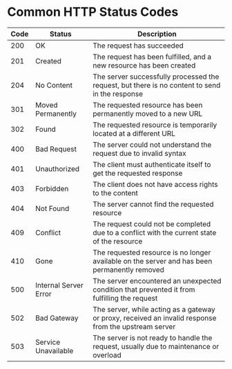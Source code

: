 # Common HTTP Status Codes

| Code | Status | Description |
| --- | --- | --- |
| 200 | OK | The request has succeeded |
| 201 | Created | The request has been fulfilled, and a new resource has been created |
| 204 | No Content | The server successfully processed the request, but there is no content to send in the response |
| 301 | Moved Permanently | The requested resource has been permanently moved to a new URL |
| 302 | Found | The requested resource is temporarily located at a different URL |
| 400 | Bad Request | The server could not understand the request due to invalid syntax |
| 401 | Unauthorized | The client must authenticate itself to get the requested response |
| 403 | Forbidden | The client does not have access rights to the content |
| 404 | Not Found | The server cannot find the requested resource |
| 409 | Conflict | The request could not be completed due to a conflict with the current state of the resource |
| 410 | Gone | The requested resource is no longer available on the server and has been permanently removed |
| 500 | Internal Server Error | The server encountered an unexpected condition that prevented it from fulfilling the request |
| 502 | Bad Gateway | The server, while acting as a gateway or proxy, received an invalid response from the upstream server |
| 503 | Service Unavailable | The server is not ready to handle the request, usually due to maintenance or overload |
